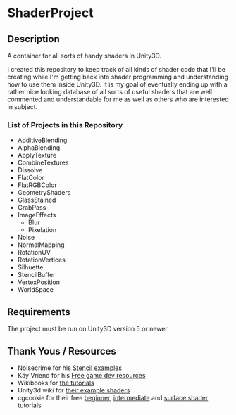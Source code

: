 # ShaderProject

## Description ##
A container for all sorts of handy shaders in Unity3D.

I created this repository to keep track of all kinds of shader code that I'll be creating while I'm getting back into shader programming and understanding how to use them inside Unity3D. It is my goal of eventually ending up with a rather nice looking database of all sorts of useful shaders that are well commented and understandable for me as well as others who are interested in subject.

### List of Projects in this Repository ###
	
* AdditiveBlending
* AlphaBlending
* ApplyTexture
* CombineTextures
* Dissolve
* FlatColor
* FlatRGBColor
* GeometryShaders
* GlassStained
* GrabPass
* ImageEffects
	* Blur
	* Pixelation
* Noise
* NormalMapping
* RotationUV
* RotationVertices
* Silhuette
* StencilBuffer
* VertexPosition
* WorldSpace

## Requirements ##
The project must be run on Unity3D version 5 or newer.

## Thank Yous / Resources ##

* Noisecrime for his [Stencil examples](http://forum.unity3d.com/threads/unity-4-2-stencils-for-portal-rendering.191890/)
* Käy Vriend for his [Free game dev resources](http://kay-vriend.blogspot.dk/2012/09/medieval-stonework.html)
* Wikibooks for [the tutorials](https://en.wikibooks.org/wiki/Cg_Programming/Unity)
* Unity3d wiki for [their example shaders](http://wiki.unity3d.com/index.php/Shaders)
* cgcookie for their free [beginner](https://cgcookie.com/archive/noob-to-pro-shader-writing-for-unity-4-beginner/), [intermediate](https://cgcookie.com/archive/noob-to-pro-shader-writing-for-unity-4-intermediate/) and [surface shader](https://cgcookie.com/archive/introduction-to-surface-shaders-in-unity/) tutorials